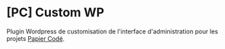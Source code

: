 # [PC] Custom WP
Plugin Wordpress de customisation de l'interface d'administration pour les projets [Papier Codé](https://www.papier-code.fr).
